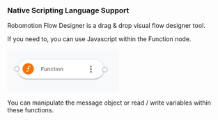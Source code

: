 ### Native Scripting Language Support

Robomotion Flow Designer is a drag & drop visual flow designer tool. 

If you need to, you can use Javascript within the Function node.

![Function Node](https://raw.githubusercontent.com/robomotionio/robomotion-tutorials/master/images/function-node.png)

You can manipulate the message object or read / write variables within these functions.
